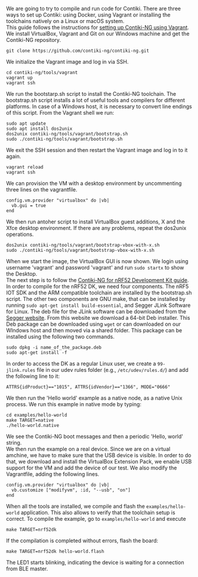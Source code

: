 We are going to try to compile and run code for Contiki. There are three ways to set up Contiki: using Docker, using Vagrant or installing the toolchains natively on a Linux or macOS system. \
This guide follows the instructions for [setting up Contiki-NG using Vagrant](https://github.com/contiki-ng/contiki-ng/wiki/Vagrant).\
We install VirtualBox, Vagrant and Git on our Windows machine and get the Contiki-NG repository.
```
git clone https://github.com/contiki-ng/contiki-ng.git
```
We initialize the Vagrant image and log in via SSH.
```
cd contiki-ng/tools/vagrant
vagrant up
vagrant ssh
```
We run the bootstarp.sh script to install the Contiki-NG toolchain. The bootstrap.sh script installs a lot of useful tools and compilers for different platforms. In case of a Windows host, it is necessary to convert line endings of this script. From the Vagrant shell we run:
```
sudo apt update
sudo apt install dos2unix
dos2unix contiki-ng/tools/vagrant/bootstrap.sh
sudo ./contiki-ng/tools/vagrant/bootstrap.sh
```
We exit the SSH session and then restart the Vagrant image and log in to it again.
```
vagrant reload
vagrant ssh
```
We can provision the VM with a desktop environment by uncommenting three lines on the vagrantfile. 
```
config.vm.provider "virtualbox" do |vb|
  vb.gui = true
end
```
We then run antoher script to install VirtualBox guest additions, X and the Xfce desktop environment. If there are any problems, repeat the dos2unix operations. 
```
dos2unix contiki-ng/tools/vagrant/bootstrap-vbox-with-x.sh
sudo ./contiki-ng/tools/vagrant/bootstrap-vbox-with-x.sh
```
When we start the image, the VirtualBox GUI is now shown. We login using username 'vagrant' and password 'vagrant' and run `sudo startx` to show the Desktop. \
The next step is to follow the [Contiki-NG for nRF52 Development Kit guide](https://github.com/contiki-ng/contiki-ng/wiki/Platform-nrf52dk).
In order to compile for the nRF52 DK, we need four components. The nRF5 IOT SDK and the ARM compatible toolchain are installed by the bootstrap.sh script. The other two components are GNU make, that can be installed by running `sudo apt-get install build-essential`, and Segger JLink Software for Linux. The deb file for the JLink software can be downloaded from the [Segger website](https://www.segger.com/downloads/jlink/). From this website we download a 64-bit Deb installer. This Deb package can be downloaded using `wget` or can downloaded on our WIndows host and then moved via a shared folder. This package can be installed using the following two commands.
```
sudo dpkg -i name_of_the_package.deb
sudo apt-get install -f
```
In order to access the DK as a regular Linux user, we create a `99-jlink.rules` file in our udev rules folder (e.g., `/etc/udev/rules.d/`) and add the following line to it:
```
ATTRS{idProduct}=="1015", ATTRS{idVendor}=="1366", MODE="0666"
```
We then run the 'Hello world' example as a native node, as a native Unix process. We run this example in native mode by typing:
```
cd examples/hello-world
make TARGET=native
./hello-world.native
```
We see the Contiki-NG boot messages and then a periodic 'Hello, world' string. \
We then run the example on a real device. Since we are on a virtual amchine, we have to make sure that the USB device is visible. In order to do that, we download and install the VirtualBox Extension Pack, we enable USB support for the VM and add the device of our test. We also modify the Vagrantfile, adding the following lines.
```
config.vm.provider "virtualbox" do |vb|
  vb.customize ["modifyvm", :id, "--usb", "on"]
end
```
When all the tools are installed, we compile and flash the `examples/hello-world` application. This also allows to verify that the toolchain setup is correct. To compile the example, go to `examples/hello-world` and execute 
```
make TARGET=nrf52dk
```
If the compilation is completed without errors, flash the board:
```
make TARGET=nrf52dk hello-world.flash
```
The LED1 starts blinking, indicating the device is waiting for a connection from BLE master. 




